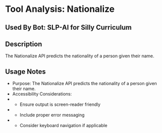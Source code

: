# Tool Analysis: Nationalize

## Used By Bot: SLP-AI for Silly Curriculum

## Description
The Nationalize API predicts the nationality of a person given their name.


## Usage Notes
- Purpose: The Nationalize API predicts the nationality of a person given their name.
- Accessibility Considerations:
- - Ensure output is screen-reader friendly
- - Include proper error messaging
- - Consider keyboard navigation if applicable
